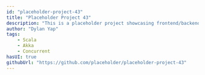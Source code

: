 ```yaml
---
id: "placeholder-project-43"
title: "Placeholder Project 43"
description: "This is a placeholder project showcasing frontend/backend features with a unique tech stack."
author: "Dylan Yap"
tags:
    - Scala
    - Akka
    - Concurrent
hasUI: true
githubUrl: "https://github.com/placeholder/placeholder-project-43"
---
```

